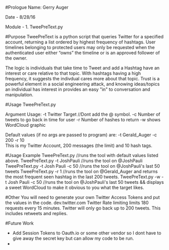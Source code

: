 #Prologue 
Name: Gerry Auger

Date - 8/28/16

Module - 1. TweePreText.py

#Purpose
TweePreText is a python script that queries Twitter for a specified account, returning a list ordered by highest frequency of hashtags.
User timelines belonging to protected users may only be requested when the authenticated user either “owns” the timeline or is an approved follower of the owner.

The logic is individuals that take time to Tweet and add a Hashtag have an interest or care relative to that topic. With hashtags having a high frequency, it suggests the indivdual cares more about that topic. Trust is a powerful element in a social engineering attack, and knowing ideas/topics an individual has interest in provides an easy "in" to conversation and manipulation.

#Usage 
TweePreText.py 

Argument Usage: 
-t Twitter Target //Dont add the @ symbol.
-c Number of tweets to go back in time for user
-r Number of hashes to return
-w shows WordCloud graphic

Default values (if no args are passed to program) are: -t  Gerald_Auger  -c  200  -r 10  
This is my Twitter Account, 200 messages (the limit) and 10 hash tags.

#Usage Example
TweePreText.py //runs the tool with default values listed above.
TweePreText.py -t JoshPauli    //runs the tool on @JoshPauli
TweePreText.py -t Josh Pauli -c 50 //runs the tool on @JoshPauli's last 50 tweets
TweePreText.py -r 1 //runs the tool on @Gerald_Auger and returns the most frequent seen hashtag in the last 200 tweets.
TweePreText.py -w -t Josh Pauli -c 50 //runs the tool on @JoshPauli's last 50 tweets && displays a sweet WordCloud to make it obvious to you what the target likes.

#Other
You will need to generate your own Twitter Access Tokens and put the values in the code.
dev.twitter.com
Twitter Rate limiting limits 180 requests every 15 minutes.
Twitter will only go back up to 200 tweets. This includes retweets and replies.


#Future Work
- Add Session Tokens to Oauth.io or some other vendor so I dont have to give away the secret key but can allow my code to be run.
- 
